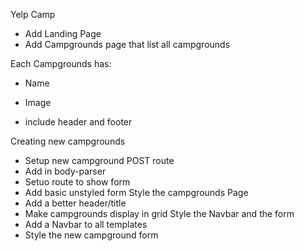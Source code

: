 Yelp Camp

* Add Landing Page
* Add Campgrounds page that list all campgrounds

Each Campgrounds has:
* Name
* Image

* include header and footer

Creating new campgrounds
* Setup new campground POST route
* Add in body-parser
* Setuo route to show form
* Add basic unstyled form
Style the campgrounds Page
* Add a better header/title
* Make campgrounds display in grid
Style the Navbar and the form
* Add a Navbar to all templates
* Style the new campground form
